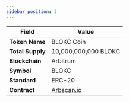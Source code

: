 ```yaml
---
sidebar_position: 3
---
```

| Field            | Value                                                                              |
| ---------------- | ---------------------------------------------------------------------------------- |
| **Token Name**   | BLOKC Coin                                                                         |
| **Total Supply** | 10,000,000,000 BLOKC                                                               |
| **Blockchain**   | Arbitrum                                                                           |
| **Symbol**       | BLOKC                                                                              |
| **Standard**     | ERC-20                                                                             |
| **Contract**     | [Arbscan.io](https://arbiscan.io/token/0xbc4d9d3dfe6ab1d36ede90050ce96fcb937469f0) |
